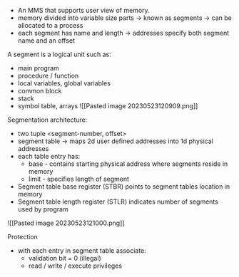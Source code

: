 - An MMS that supports user view of memory.
- memory divided into variable size parts -> known as segments -> can be allocated to a process
- each segment has name and length -> addresses specify both segment name and an offset

A segment is a logical unit such as:
- main program
- procedure / function 
- local variables, global variables
- common block
- stack
- symbol table, arrays
![[Pasted image 20230523120909.png]]

Segmentation architecture:
- two tuple <segment-number, offset>
- segment table -> maps 2d user defined addresses into 1d physical addresses
- each table entry has:
	- base - contains starting physical address where segments reside in memory
	- limit - specifies length of segment
- Segment table base register (STBR) points to segment tables location in memory
- Segment table length register (STLR) indicates number of segments used by program

![[Pasted image 20230523121000.png]]

Protection
- with each entry in segment table associate:
	- validation bit = 0 (illegal)
	- read / write / execute privileges